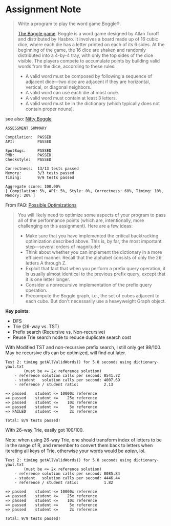 # Assignment Note

>Write a program to play the word game Boggle®.
>
> [The Boggle game](https://coursera.cs.princeton.edu/algs4/assignments/boggle/specification.php). Boggle is a word game designed by Allan Turoff and distributed by Hasbro. It involves a board made up of 16 cubic dice, where each die has a letter printed on each of its 6 sides. At the beginning of the game, the 16 dice are shaken and randomly distributed into a 4-by-4 tray, with only the top sides of the dice visible. The players compete to accumulate points by building valid words from the dice, according to these rules:
> - A valid word must be composed by following a sequence of adjacent dice—two dice are adjacent if they are horizontal, vertical, or diagonal neighbors.
> - A valid word can use each die at most once.
> - A valid word must contain at least 3 letters.
> - A valid word must be in the dictionary (which typically does not contain proper nouns).

see also: [Nifty Boggle](https://www-cs-faculty.stanford.edu/~zelenski/boggle/)

```
ASSESSMENT SUMMARY

Compilation:  PASSED
API:          PASSED

SpotBugs:     PASSED
PMD:          PASSED
Checkstyle:   PASSED

Correctness:  13/13 tests passed
Memory:       3/3 tests passed
Timing:       9/9 tests passed

Aggregate score: 100.00%
[ Compilation: 5%, API: 5%, Style: 0%, Correctness: 60%, Timing: 10%, Memory: 20% ]
```

From FAQ: [Possible Optimizations](https://coursera.cs.princeton.edu/algs4/assignments/boggle/faq.php)

> You will likely need to optimize some aspects of your program to pass all of the performance points (which are, intentionally, more challenging on this assignment). Here are a few ideas:
>
> - Make sure that you have implemented the critical backtracking optimization described above. This is, by far, the most important step—several orders of magnitude!
> - Think about whether you can implement the dictionary in a more efficient manner. Recall that the alphabet consists of only the 26 letters A through Z.
> - Exploit that fact that when you perform a prefix query operation, it is usually almost identical to the previous prefix query, except that it is one letter longer.
> - Consider a nonrecursive implementation of the prefix query operation.
> - Precompute the Boggle graph, i.e., the set of cubes adjacent to each cube. But don't necessarily use a heavyweight Graph object.


**Key points**:
- DFS
- Trie (26-way vs. TST)
- Prefix search (Recursive vs. Non-recursive)
- Reuse Trie search node to reduce duplicate search cost

With Modified TST and non-recursive prefix search, I still only get 98/100. May be recursive dfs can be optimized, will find out later.

```
Test 2: timing getAllValidWords() for 5.0 seconds using dictionary-yawl.txt
        (must be <= 2x reference solution)
    - reference solution calls per second: 8541.72
    - student   solution calls per second: 4007.69
    - reference / student ratio:           2.13

=> passed    student <= 10000x reference
=> passed    student <=    25x reference
=> passed    student <=    10x reference
=> passed    student <=     5x reference
=> FAILED    student <=     2x reference

Total: 8/9 tests passed!
```

With 26-way Trie, easily got 100/100.

Note: when using 26-way Trie, one should transform index of letters to be in the range of R, and remember to convert them back to letters when iterating all keys of Trie, otherwise your words would be *eaten*, lol.

```
Test 2: timing getAllValidWords() for 5.0 seconds using dictionary-yawl.txt
        (must be <= 2x reference solution)
    - reference solution calls per second: 8085.84
    - student   solution calls per second: 4446.44
    - reference / student ratio:           1.82

=> passed    student <= 10000x reference
=> passed    student <=    25x reference
=> passed    student <=    10x reference
=> passed    student <=     5x reference
=> passed    student <=     2x reference

Total: 9/9 tests passed!
```
